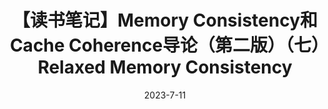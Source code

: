 ---
title: 【读书笔记】Memory Consistency和Cache Coherence导论（第二版）（七）Relaxed Memory Consistency
date: 2023-7-11
tags: 
  - 读书笔记
  - 翻译
  - 内存一致性
  - 缓存一致性
  - a primer on memory consistency and cache coherence
---